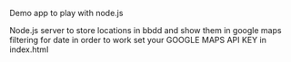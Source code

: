Demo app to play with node.js

Node.js server to store locations in bbdd and show them in google maps filtering for date
in order to work set your GOOGLE MAPS API KEY in index.html

